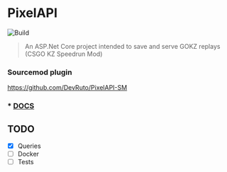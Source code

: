 # PixelAPI

![Build](https://github.com/devruto/pixelapi/workflows/.NET%20Core/badge.svg)

> An ASP.Net Core project intended to save and serve GOKZ replays (CSGO KZ Speedrun Mod)

### Sourcemod plugin
https://github.com/DevRuto/PixelAPI-SM

### * [DOCS](./DOC.md)

## TODO
- [x] Queries
- [ ] Docker
- [ ] Tests